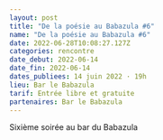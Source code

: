```yaml
---
layout: post
title: "De la poésie au Babazula #6"
name: "De la poésie au Babazula #6"
date: 2022-06-28T10:08:27.127Z
categories: rencontre
date_debut: 2022-06-14
date_fin: 2022-06-14
dates_publiees: 14 juin 2022 · 19h
lieu: Bar le Babazula
tarif: Entrée libre et gratuite
partenaires: Bar le Babazula
---
```

Sixième soirée au bar du Babazula
